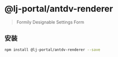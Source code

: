 # @lj-portal/antdv-renderer

> Formily Designable Settings Form

## 安装

```bash
npm install @lj-portal/antdv-renderer --save
```
